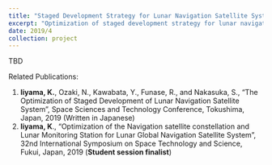 ```yaml
---
title: "Staged Development Strategy for Lunar Navigation Satellite System (2019/4 - Present)"
excerpt: "Optimization of staged development strategy for lunar navigation satellite system development <br/><img src='/images/lgps/halo-orbit-291x392.png'>"
date: 2019/4
collection: project
---
```


TBD

Related Publications:
1. **Iiyama, K.**, Ozaki, N., Kawabata, Y., Funase, R., and Nakasuka, S., “The Optimization of Staged Development of Lunar Navigation Satellite System”, Space Sciences and Technology Conference, Tokushima, Japan, 2019 (Written in Japanese)
2. **Iiyama, K**., “Optimization of the Navigation satellite constellation and Lunar Monitoring Station for Lunar Global Navigation Satellite System”, 32nd International Symposium on Space Technology and Science, Fukui, Japan, 2019 (**Student session finalist**)